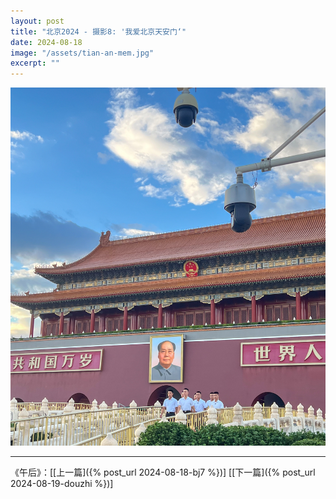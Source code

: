 ```yaml
---
layout: post
title: "北京2024 - 摄影8: '我爱北京天安门‘"
date: 2024-08-18
image: "/assets/tian-an-mem.jpg"
excerpt: ""
---
```



<img src="/assets/tian-an-mem.jpg" />

----
《午后》：\[[上一篇]({% post_url 2024-08-18-bj7 %})\] \[[下一篇]({% post_url 2024-08-19-douzhi %})\] 
